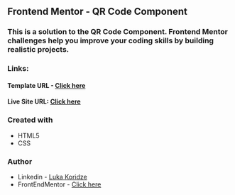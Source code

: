 ## Frontend Mentor - QR Code Component
### This is a solution to the QR Code Component. Frontend Mentor challenges help you improve your coding skills by building realistic projects.

### Links:
#### Template URL - [Click here](https://www.frontendmentor.io/challenges/qr-code-component-iux_sIO_H)
#### Live Site URL: [Click here](https://lukenso.github.io/QR-Code-Component/)

### Created with
- HTML5
- CSS 

### Author
- Linkedin - [Luka Koridze](https://www.linkedin.com/in/luka-koridze-4397571a4/)
- FrontEndMentor - [Click here](https://www.frontendmentor.io/profile/lukenso)

